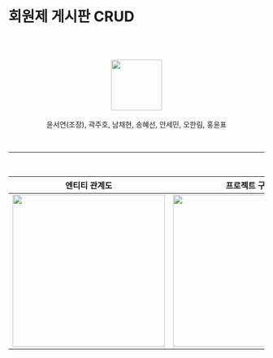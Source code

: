 # 회원제 게시판 CRUD
<br/><br/>
<div align="center">
  <p> <img src="https://github.com/febseo/backtest/assets/163242445/54b20436-6380-401f-a98b-745c9f44a296" width="100" height="100"> <br><br> 윤서연(조장), 곽주호, 남채현, 송혜선, 안세민, 오한림, 홍윤표 </p>
  <br><hr><br>
  
엔티티 관계도 | 프로젝트 구조
---- | ---- |
<img src="https://github.com/febseo/backtest/assets/163242445/0f0853be-19c4-41e0-a4e7-c796f92986c0" width="300" height="300"> | <img src="https://github.com/febseo/backtest/assets/163242445/eff0b3fe-856d-41b1-afb3-c314719d500c" width="300" height="300">
</div>

